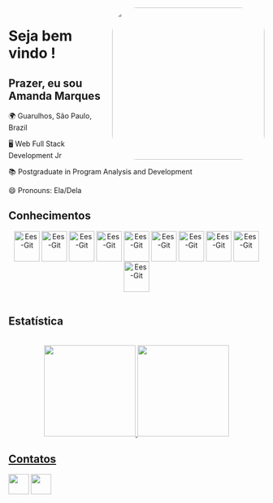 <img align="right"  height="300" style="border-radius:50px;" src="https://i.imgur.com/Tpue6ec.png">

<h1>Seja bem vindo !</h1>

<h2> Prazer, eu sou Amanda Marques</h2>


🌍 Guarulhos, São Paulo, Brazil

🖥 Web Full Stack Development Jr

📚 Postgraduate in Program Analysis and Development

😄 Pronouns: Ela/Dela


<h2>Conhecimentos</h2>

<table>
    <tr>
 <div style="display: inline_block" align="center">
    <img align="center" alt="Ees-Git" height="60" width="50" src="https://cdn.jsdelivr.net/gh/devicons/devicon/icons/java/java-original.svg" />
    <img align="center" alt="Ees-Git" height="60" width="50" src="https://cdn.jsdelivr.net/gh/devicons/devicon/icons/git/git-original.svg" />
    <img align="center" alt="Ees-Git" height="60" width="50" src="https://cdn.jsdelivr.net/gh/devicons/devicon/icons/mysql/mysql-original.svg" />
    <img align="center" alt="Ees-Git" height="60" width="50" src="https://cdn.jsdelivr.net/gh/devicons/devicon/icons/spring/spring-original.svg" />
    <img align="center" alt="Ees-Git" height="60" width="50" src="https://cdn.jsdelivr.net/gh/devicons/devicon/icons/vscode/vscode-original.svg"/>
    <img align="center" alt="Ees-Git" height="60" width="50" src="https://cdn.jsdelivr.net/gh/devicons/devicon/icons/nodejs/nodejs-original.svg"/>
    <img align="center" alt="Ees-Git" height="60" width="50" src="https://cdn.jsdelivr.net/gh/devicons/devicon/icons/angularjs/angularjs-original.svg"/>
    <img align="center" alt="Ees-Git" height="60" width="50" src="https://cdn.jsdelivr.net/gh/devicons/devicon/icons/mongodb/mongodb-original.svg"/>
    <img align="center" alt="Ees-Git" height="60" width="50" src="https://cdn.jsdelivr.net/gh/devicons/devicon/icons/react/react-original.svg"/>
    <img align="center" alt="Ees-Git" height="60" width="50" src="https://cdn.jsdelivr.net/gh/devicons/devicon/icons/figma/figma-original.svg" />
  </div>
   <tr>
</table>

        
 <h2>Estatística</h2>
<div align="center">
<div align="side">
<a href="https://github.com/amandamfurtado"> <br>
<img height="180em" src="https://github-readme-stats.vercel.app/api?username=amandamfurtado&show_icons=true&theme=synthwave&include_all_commits=true&count_private=true"/>
<img height="180em" src="https://github-readme-stats.vercel.app/api/top-langs/?username=amandamfurtado&layout=compact&langs_count=7&theme=synthwave"/>
</div>
    </div>
    <h2>Contatos</h2>
    <p></p>

    
   <div align="side">
   <Grid alignItems="center" item xs={6}>
      
  <a href="https://www.linkedin.com/in/amanda-marques-furtado" target="_blank">
      <img  height="40" width="40" src="https://i.imgur.com/5xEsQWe.png" target="_blank" ></a> 
           </Grid>
        <Grid alignItems="center" item xs={6}>
    <a href = "mailto:andaemc@gmail.com"><img height="40" width="40" src="https://i.imgur.com/huVnk7P.png" target="_blank"></a>
